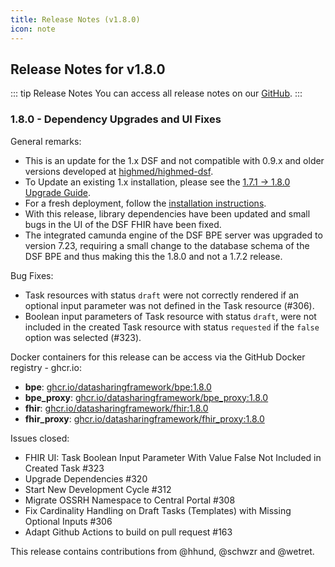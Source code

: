 ```yaml
---
title: Release Notes (v1.8.0)
icon: note
---
```


## Release Notes for v1.8.0

::: tip Release Notes
You can access all release notes on our [GitHub](https://github.com/datasharingframework/dsf/releases).
:::

### 1.8.0 - Dependency Upgrades and UI Fixes
General remarks:

- This is an update for the 1.x DSF and not compatible with 0.9.x and older versions developed at [highmed/highmed-dsf](https://github.com/highmed/highmed-dsf).
- To Update an existing 1.x installation, please see the [1.7.1 -> 1.8.0 Upgrade Guide](https://dsf.dev/operations/v1.8.0/upgrade-from-1.html). 
- For a fresh deployment, follow the [installation instructions](https://dsf.dev/operations/v1.8.0/install.html).
- With this release, library dependencies have been updated and small bugs in the UI of the DSF FHIR have been fixed.
- The integrated camunda engine of the DSF BPE server was upgraded to version 7.23, requiring a small change to the database schema of the DSF BPE and thus making this the 1.8.0 and not a 1.7.2 release.

Bug Fixes:
- Task resources with status `draft` were not correctly rendered if an optional input parameter was not defined in the Task resource (#306).
- Boolean input parameters of Task resource with status `draft`, were not included in the created Task resource with status `requested` if the `false` option was selected (#323).

Docker containers for this release can be access via the GitHub Docker registry - ghcr.io:
* **bpe**: [ghcr.io/datasharingframework/bpe:1.8.0](https://github.com/orgs/datasharingframework/packages/container/bpe/428297252?tag=1.8.0)
* **bpe_proxy**: [ghcr.io/datasharingframework/bpe_proxy:1.8.0](https://github.com/orgs/datasharingframework/packages/container/bpe_proxy/428292655?tag=1.8.0)
* **fhir**: [ghcr.io/datasharingframework/fhir:1.8.0](https://github.com/orgs/datasharingframework/packages/container/fhir/428294010?tag=1.8.0)
* **fhir_proxy**: [ghcr.io/datasharingframework/fhir_proxy:1.8.0](https://github.com/orgs/datasharingframework/packages/container/fhir_proxy/428292563?tag=1.8.0)

Issues closed:
- FHIR UI: Task Boolean Input Parameter With Value False Not Included in Created Task #323
- Upgrade Dependencies #320
- Start New Development Cycle #312
- Migrate OSSRH Namespace to Central Portal #308
- Fix Cardinality Handling on Draft Tasks (Templates) with Missing Optional Inputs #306
- Adapt Github Actions to build on pull request #163

This release contains contributions from @hhund, @schwzr and @wetret.

